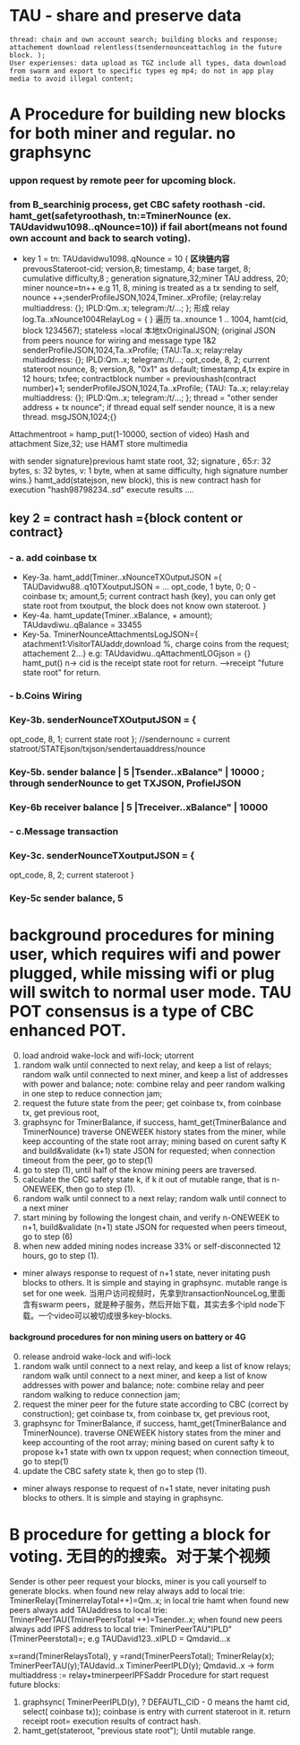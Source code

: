 # TAU - share and preserve data
```
thread: chain and own account search; building blocks and response; attachement download relentless(tsendernounceattachlog in the future block. ); 
User experienses: data upload as TGZ include all types, data download from swarm and export to specific types eg mp4; do not in app play media to avoid illegal content; 
```
# A Procedure for building new blocks for both miner and regular.  no graphsync
### uppon request by remote peer for upcoming block.
### from B_searchinig process, get CBC safety roothash -cid. hamt_get(safetyroothash, tn:=TminerNounce (ex. TAUdavidwu1098..qNounce=10)) if fail abort(means not found own account and back to search voting).
* key 1 = tn: TAUdavidwu1098..qNounce = 10
 { **区块链内容** prevousStateroot-cid; version,8; timestamp, 4; base target, 8; cumulative difficulty,8 ; generation signature,32;miner TAU address, 20; miner nounce=tn++ e.g 11, 8, mining is treated as a tx sending to self, nounce ++;senderProfileJSON,1024,Tminer..xProfile; {relay:relay multiaddress: {}; IPLD:Qm..x; telegram:/t/...; }; 形成 relay log.Ta..xNounce1004RelayLog = {   } 遍历  ta..xnounce 1 .. 1004, hamt(cid, block 1234567); stateless =local 本地txOriginalJSON; {original JSON from peers nounce for wiring and message type 1&2 senderProfileJSON,1024,Ta..xProfile; {TAU:Ta..x; relay:relay multiaddress: {}; IPLD:Qm..x; telegram:/t/...; opt_code, 8, 2;
current stateroot
nounce, 8;
version,8, "0x1" as default;
timestamp,4,tx expire in 12 hours;
txfee;
contractblock number = previoushash(contract number)+1;
senderProfileJSON,1024,Ta..xProfile; {TAU: Ta..x; relay:relay multiaddress: {}; IPLD:Qm..x; telegram:/t/...; };
thread = "other sender address + tx nounce"; if thread equal self sender nounce, it is a new thread.
msgJSON,1024;{}

Attachmentroot = hamp_put(1-10000, section of video) Hash and 
attachment Size,32; use HAMT store multimedia
 
 with sender signature}previous hamt state root,
32; signature , 65:r: 32 bytes, s: 32 bytes, v: 1 byte, when at same difficulty, high signature number wins.}
hamt_add(statejson, new block), this is new contract hash for execution  "hash98798234..sd"
execute results ....


## key 2 = contract hash ={block content or contract}
### - a. add coinbase tx
* Key-3a. hamt_add(Tminer..xNounceTXOutputJSON ={  TAUDavidwu88..q10TXoutputJSON = ...
opt_code, 1 byte, 0; 0 - coinbase tx; amount,5;
current contract hash (key),  you can only get state root from txoutput, the block does not know own stateroot. 
}
* Key-4a. hamt_update(Tminer..xBalance, + amount);  TAUdavdiwu..qBalance = 33455
* Key-5a. TminerNounceAttachmentsLogJSON={ atachment1:VisitorTAUaddr,download %, charge coins from the request; attachement 2...}
 e.g:   TAUdavidwu..qAttachmentLOGjson = {}
hamt_put() n-> cid is the receipt state root for return.
-->receipt "future state root" for return. 

### - b.Coins Wiring
### Key-3b. senderNounceTXOutputJSON = {
opt_code, 8, 1;
current state root
};   //sendernounc = current statroot/STATEjson/txjson/sendertauaddress/nounce
### Key-5b. sender balance        | 5       	|Tsender..xBalance" | 10000 ; through senderNounce to get TXJSON, ProfielJSON
### Key-6b receiver balance      | 5     		|Treceiver..xBalance" | 10000

### - c.Message transaction
### Key-3c. senderNounceTXoutputJSON = { 
opt_code, 8, 2;
current stateroot
}
### Key-5c sender balance, 5  


# background procedures for mining user, which requires wifi and power plugged, while missing wifi or plug will switch to normal user mode. TAU POT consensus is a type of CBC enhanced POT.
0. load android wake-lock and wifi-lock;  utorrent
1. random walk until connected to next relay, and keep a list of relays; random walk until connected to next miner, and keep a list of addresses with power and balance; note: combine relay and peer random walking in one step to reduce connection jam;
2. request the future state from the peer; 
get coinbase tx, from coinbase tx, get previous root, 
3. graphsync for TminerBalance, if success, hamt_get(TminerBalance and TminerNounce) traverse ONEWEEK history states from the miner, while keep accounting of the state root array; 
mining based on curent safty K and build&validate (k+1) state JSON for requested; when connection timeout from the peer, go to step(1)
4. go to step (1), until half of the know mining peers are traversed. 
5. calculate the CBC safety state k, if k it out of mutable range, that is n-ONEWEEK, then go to step (1). 
6. random walk until connect to a next relay; random walk until connect to a next miner
7. start mining by following the longest chain, and verify n-ONEWEEK to n+1, build&validate (n+1) state JSON for requested when peers timeout, go to step (6)
8. when new added mining nodes increase 33% or self-disconnected 12 hours, go to step (1).
* miner always response to request of n+1 state, never initating push blocks to others. It is simple and staying in graphsync. mutable range is set for one week. 
当用户访问视频时，先拿到transactionNounceLog,里面含有swarm peers，就是种子服务，然后开始下载，其实去多个ipld node下载。一个video可以被切成很多key-blocks. 

#### background procedures for non mining users on battery or 4G 
0. release android wake-lock and wifi-lock
1. random walk until connect to a next relay, and keep a list of know relays; random walk until connect to a next miner, and keep a list of know addresses with power and balance; note: combine relay and peer random walking to reduce connection jam;
2. request the miner peer for the future state according to CBC (correct by construction); 
get coinbase tx, from coinbase tx, get previous root, 
3. graphsync for TminerBalance, if success, hamt_get(TminerBalance and TminerNounce). traverse ONEWEEK history states from the miner and keep accounting of the root array; mining based on curent safty k to propose k+1 state with own tx uppon request; when connection timeout, go to step(1)
4. update the CBC safety state k, then go to step (1). 
* miner always response to request of n+1 state, never initating push blocks to others. It is simple and staying in graphsync.


# B procedure for getting a block for voting. 无目的的搜索。对于某个视频
Sender is other peer request your blocks, miner is you call yourself to generate blocks.
when found new relay always add to local trie:   TminerRelay(TminerrelayTotal++)=Qm..x; in local trie hamt
when found new peers always add TAUaddress to local trie: TminerPeerTAU(TminerPeersTotal ++)=Tsender..x; 
when found new peers always add IPFS address to local trie: TminerPeerTAU"IPLD"(TminerPeerstotal)=; e.g TAUDavid123..xIPLD = Qmdavid...x

x=rand(TminerRelaysTotal), y =rand(TminerPeersTotal); 
TminerRelay(x);
TminerPeerTAU(y);TAUdavid..x
TiminerPeerIPLD(y); Qmdavid..x  -> form multiaddress := relay+tminerpeerIPFSaddr
Procedure for start request future blocks:
1. graphsync( TminerPeerIPLD(y), ? DEFAUTL_CID - 0 means the hamt cid, select( coinbase tx));  coinbase is entry with current stateroot in it.   return receipt root= execution results of contract hash.
2. hamt_get(stateroot, "previous state root"); Until mutable range.
